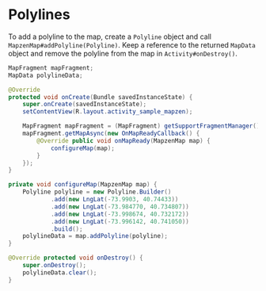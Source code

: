 # Polylines

To add a polyline to the map, create a `Polyline` object and call `MapzenMap#addPolyline(Polyline)`. Keep a reference to the returned `MapData` object and remove the polyline from the map in `Activity#onDestroy()`.

```java
MapFragment mapFragment;
MapData polylineData;

@Override
protected void onCreate(Bundle savedInstanceState) {
    super.onCreate(savedInstanceState);
    setContentView(R.layout.activity_sample_mapzen);

    MapFragment mapFragment = (MapFragment) getSupportFragmentManager().findFragmentById(R.id.map_fragment);
    mapFragment.getMapAsync(new OnMapReadyCallback() {
        @Override public void onMapReady(MapzenMap map) {
            configureMap(map);
        }
    });
}

private void configureMap(MapzenMap map) {
    Polyline polyline = new Polyline.Builder()
            .add(new LngLat(-73.9903, 40.74433))
            .add(new LngLat(-73.984770, 40.734807))
            .add(new LngLat(-73.998674, 40.732172))
            .add(new LngLat(-73.996142, 40.741050))
            .build();
    polylineData = map.addPolyline(polyline);
}

@Override protected void onDestroy() {
    super.onDestroy();
    polylineData.clear();
}
```
